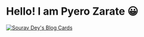# Hello! I am Pyero Zarate 😀

[![Sourav Dey's Blog Cards](https://github-cards-external-blogs.souravdey777.vercel.app/getMediumBlogs?username=Souravdey777&type=horizontal&limit=2)](https://medium.com/@Souravdey777)
